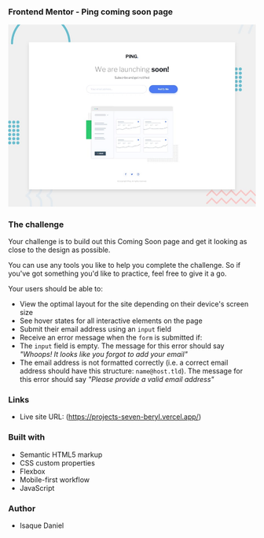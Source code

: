 ### Frontend Mentor - Ping coming soon page

![Design preview for the Ping coming soon page coding challenge](./design/desktop-preview.jpg)

### The challenge

Your challenge is to build out this Coming Soon page and get it looking as close to the design as possible.

You can use any tools you like to help you complete the challenge. So if you've got something you'd like to practice, feel free to give it a go.

Your users should be able to:

- View the optimal layout for the site depending on their device's screen size
- See hover states for all interactive elements on the page
- Submit their email address using an `input` field
- Receive an error message when the `form` is submitted if:
- The `input` field is empty. The message for this error should say _"Whoops! It looks like you forgot to add your email"_
- The email address is not formatted correctly (i.e. a correct email address should have this structure: `name@host.tld`). The message for this error should say _"Please provide a valid email address"_

### Links

- Live site URL: (https://projects-seven-beryl.vercel.app/)

### Built with

- Semantic HTML5 markup
- CSS custom properties
- Flexbox
- Mobile-first workflow
- JavaScript

### Author

- Isaque Daniel
